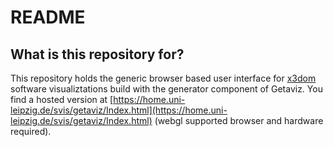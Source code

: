 # README #


## What is this repository for?

This repository holds the generic browser based user interface for [x3dom](https://www.x3dom.org/) software visualiztations build with the generator component of Getaviz.
You find a hosted version at [https://home.uni-leipzig.de/svis/getaviz/Index.html](https://home.uni-leipzig.de/svis/getaviz/Index.html) (webgl supported browser and hardware required).

<!--
## How do I get set up?
-->
<!--
### Following Steps
-->
<!--   
* The user interfaces has various definded setup definitions and can be used for any generated visualization of GETAVIZ.
* Use Index.php with the parameters **setup** and **model** to load a specific visualization in a specific user interface setup with the following (PHP)Syntax:
    * Syntax 
        * [*PATH TO SERVER*]**/index.php?setup=**[*PATH TO SETUP FILE AT THE "setups"-FOLDER*]**&model=**[*PATH TO MODEL FOLDER AT THE "data"-FOLDER*]
    * Example
        * [*http://localhost/repository/Generator%20UI*]**/index.php?setup=**[*web/webCity*]**&model=**[*City%20bricks%20freemind*]  
    * Ready to use example (if you have cloned the repository into the repository/Generator UI/ folder of your web documents folder)
        * http://localhost/repository/Generator%20UI/index.php?setup=web/webCity&model=City%20bricks%20freemind
-->
<!--
### Additional Steps
-->

<!--
* For a new visualization of GETAVIZ you have to copy the model.x3d-file and the metadata.json-file into a new model folder at the "data"-folder
* After that the batch file "aopt-idmap-sapd.bat" has to be executed (copy it from another model folder)
* Use the index.php file as described above to show the new visualization at the browser user interface
* Optional you could add the sourcecode in a "src"-folder in your model folder
-->
